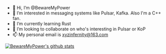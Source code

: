 - 👋 Hi, I’m @BewareMyPower
- 👀 I’m interested in messaging systems like Pulsar, Kafka. Also I'm a C++ fan.
- 🌱 I’m currently learning Rust
- 💞️ I’m looking to collaborate on who's interesting in Pulsar or KoP
- 📫 My personal email is xyzinfernity@163.com

<!---
BewareMyPower/BewareMyPower is a ✨ special ✨ repository because its `README.md` (this file) appears on your GitHub profile.
You can click the Preview link to take a look at your changes.
--->

[![BewareMyPower's github stats](https://github-readme-stats.vercel.app/api?username=bewaremypower)](https://github.com/bewaremypower/github-readme-stats)
